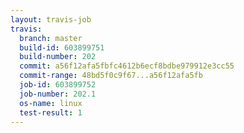 ```yaml
---
layout: travis-job
travis:
  branch: master
  build-id: 603899751
  build-number: 202
  commit: a56f12afa5fbfc4612b6ecf8bdbe979912e3cc55
  commit-range: 48bd5f0c9f67...a56f12afa5fb
  job-id: 603899752
  job-number: 202.1
  os-name: linux
  test-result: 1
---
```

